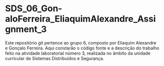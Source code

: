 # SDS_06_Gon-aloFerreira_EliaquimAlexandre_Assignment_3
Este repositório git pertence ao grupo 6, composto por Eliaquim Alexandre e Gonçalo Ferreira. Aqui constarão o código fonte e a descrição do trabalho feito na atividade laboratorial número 3, realizada no âmbito da unidade curricular de Sistemas Distribuídos e Segurança. 
